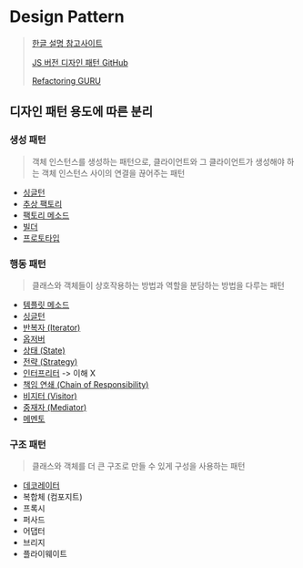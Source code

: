 # Design Pattern

> [한글 설명 참고사이트](https://m.hanbit.co.kr/channel/category/category_view.html?cms_code=CMS8616098823)
>
> [JS 버전 디자인 패턴 GitHub](https://github.com/fbeline/design-patterns-JS)
>
> [Refactoring GURU](https://refactoring.guru/ko/design-patterns)

## 디자인 패턴 용도에 따른 분리

### 생성 패턴

> 객체 인스턴스를 생성하는 패턴으로, 클라이언트와 그 클라이언트가 생성해야 하는 객체 인스턴스 사이의 연결을 끊어주는 패턴

- [싱글턴](./CreationalPattern/Singleton/README.md)
- [추상 팩토리](./CreationalPattern/AbstractFactory/README.md)
- [팩토리 메소드](./CreationalPattern/FactoryMethod/README.md)
- [빌더](./CreationalPattern/Builder/README.md)
- [프로토타입](./CreationalPattern/Prototype/README.md)

### 행동 패턴

> 클래스와 객체들이 상호작용하는 방법과 역할을 분담하는 방법을 다루는 패턴

- [템플릿 메소드](./BehavioralPattern/TemplateMethod/README.md)
- [싱글턴](./BehavioralPattern/Singleton/README.md)
- [반복자 (Iterator)](./BehavioralPattern/Iterator/README.md)
- [옵저버](./BehavioralPattern/Observer/README.md)
- [상태 (State)](./BehavioralPattern/State/README.md)
- [전략 (Strategy)](./BehavioralPattern/Strategy/README.md)
- [인터프리터](./BehavioralPattern/Interpreter/README.md) -> 이해 X
- [책임 연쇄 (Chain of Responsibility)](./BehavioralPattern/ChainOfResponsibility/README.md)
- [비지터 (Visitor)](./BehavioralPattern/Visitor/README.md)
- [중재자 (Mediator)](./BehavioralPattern/Mediator/README.md)
- [메멘토](./BehavioralPattern/Memento/README.md)

### 구조 패턴

> 클래스와 객체를 더 큰 구조로 만들 수 있게 구성을 사용하는 패턴

- [데코레이터](./StructuralPattern/Decorator/README.md)
- 복합체 (컴포지트)
- 프록시
- 퍼사드
- 어댑터
- 브리지
- 플라이웨이트
